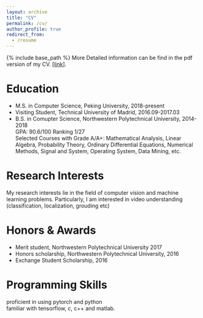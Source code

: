 ```yaml
---
layout: archive
title: "CV"
permalink: /cv/
author_profile: true
redirect_from:
  - /resume
---
```


{% include base_path %}
More Detailed information can be find in the pdf version of my CV. [[link]](https://peijunbao.github.io/files/PeijunBao_CV.pdf).


Education
======
* M.S. in Computer Science, Peking University, 2018-present
* Visiting Student, Technical University of Madrid, 2016.09-2017.03
* B.S. in Comupter Science, Northwestern Polytechnical University, 2014-2018
  <br />
  GPA: 90.6/100 Ranking 1/27
  <br />
  Selected Courses with Grade A/A+: Mathematical Analysis, Linear Algebra, Probability Theory, Ordinary Differential Equations, Numerical Methods, Signal and System, Operating System, Data Mining, etc.

Research Interests
======
My research interests lie in the field of computer vision and machine learning problems. Particularly, I am interested in video understanding (classification, localization, grouding etc)

Honors & Awards
======
* Merit student, Northwestern Polytechnical University 2017
* Honors scholarship, Northwestern Polytechnical University, 2016
* Exchange Student Scholarship, 2016


Programming Skills
======
proficient in using pytorch and python
<br />
familiar with tensorflow, c, c++ and matlab.



